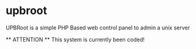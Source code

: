 # upbroot
UPBRoot is a simple PHP Based web control panel to admin a unix server

** ATTENTION **
This system is currently been coded!
